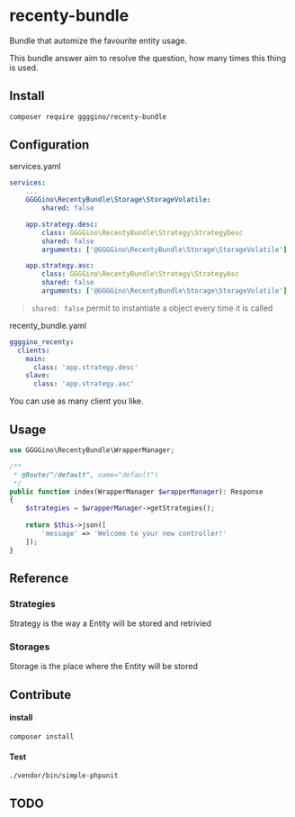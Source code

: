 # recenty-bundle

Bundle that automize the favourite entity usage.

This bundle answer aim to resolve the question, how many times this thing is used.

## Install

```bash
composer require ggggino/recenty-bundle
```

## Configuration

services.yaml
```yaml
services:
    ...
    GGGGino\RecentyBundle\Storage\StorageVolatile:
        shared: false

    app.strategy.desc:
        class: GGGGino\RecentyBundle\Strategy\StrategyDesc
        shared: false
        arguments: ['@GGGGino\RecentyBundle\Storage\StorageVolatile']

    app.strategy.asc:
        class: GGGGino\RecentyBundle\Strategy\StrategyAsc
        shared: false
        arguments: ['@GGGGino\RecentyBundle\Storage\StorageVolatile']
```

> `shared: false` permit to instantiate a object every time it is called 

recenty_bundle.yaml
```yaml
ggggino_recenty:
  clients:
    main:
      class: 'app.strategy.desc'
    slave:
      class: 'app.strategy.asc'
```

You can use as many client you like.

## Usage

```php
use GGGGino\RecentyBundle\WrapperManager;

/**
 * @Route("/default", name="default")
 */
public function index(WrapperManager $wrapperManager): Response
{
    $strategies = $wrapperManager->getStrategies();
    
    return $this->json([
        'message' => 'Welcome to your new controller!'
    ]);
}
```

## Reference

### Strategies

Strategy is the way a Entity will be stored and retrivied

### Storages

Storage is the place where the Entity will be stored

## Contribute

#### install

`composer install`

#### Test
`./vendor/bin/simple-phpunit`

## TODO

